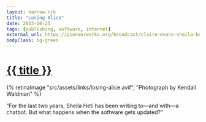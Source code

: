 ```yaml
---
layout: narrow.njk
title: "Losing Alice"
date: 2023-10-25
tags: [publishing, software, internet]
external_url: https://pioneerworks.org/broadcast/claire-evans-sheila-heti-ai?ref=daniel.pizza
bodyClass: bg-green
---
```


<h1><a href="{{ external_url }}">{{ title }}</a></h1>

{% retinaImage "src/assets/links/losing-alice.avif", "Photograph by Kendall Waldman" %}

“For the last two years, Sheila Heti has been writing to—and with—a chatbot. But what happens when the software gets updated?”